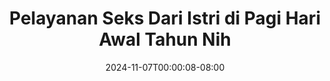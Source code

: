 --- 
title: "Pelayanan Seks Dari Istri di Pagi Hari Awal Tahun Nih"
description: "nonton bokeh Pelayanan Seks Dari Istri di Pagi Hari Awal Tahun Nih yandex   new"
date: 2024-11-07T00:00:08-08:00
file_code: "g3ym6td8w9rn"
draft: false
cover: "7nyobdjmbr6hw5m8.jpg"
tags: ["Pelayanan", "Seks", "Dari", "Istri", "Pagi", "Hari", "Awal", "Tahun", "Nih", "bokep-indo", "bokep-viral", "bokep-ig"]
length: 309
fld_id: "1413958"
foldername: "3we santuy"
categories: ["3we santuy"]
views: 24
---